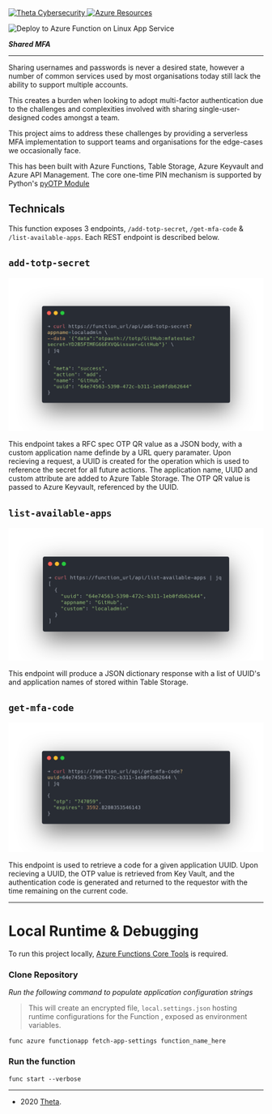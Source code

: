 <a href="https://www.theta.co.nz/solutions/cyber-security/">
<img src="https://avatars0.githubusercontent.com/u/2897191?s=70&v=4" 
title="Theta Cybersecurity" alt="Theta Cybersecurity">
</a>

<a href="https://portal.azure.com/#@theta.co.nz/resource/subscriptions/71a36b81-a0c9-4bcc-b60d-68272c887d4f/resourceGroups/rg-prod-ae-sharedmfa/overview">
<img src="https://avatars2.githubusercontent.com/u/6844498?s=70&v=4" 
title="Azure Resources" alt="Azure Resources">
</a>

![Deploy to Azure Function on Linux App Service](https://github.com/thetanz/sharedmfa/workflows/Deploy%20to%20Azure%20Function%20on%20Linux%20App%20Service/badge.svg)

<!-- Shared MFA -->
<!-- josh.highet@theta.co.nz -->
<!-- test/development -->

***Shared MFA***

---

Sharing usernames and passwords is never a desired state, however a number of common services used by most organisations today still lack the ability to support multiple accounts.

This creates a burden when looking to adopt multi-factor authentication due to the challenges and complexities involved with sharing single-user-designed codes amongst a team.

This project aims to address these challenges by providing a serverless MFA implementation to support teams and organisations for the edge-cases we occasionally face. 

This has been built with Azure Functions, Table Storage, Azure Keyvault and Azure API Management. The core one-time PIN mechanism is supported by Python's [pyOTP Module](https://pyotp.readthedocs.io/en/latest/#)

## Technicals

This function exposes 3 endpoints, `/add-totp-secret`, `/get-mfa-code` & `/list-available-apps`. Each REST endpoint is described below.

## `add-totp-secret`

![alt text](assets/add-totp-secret.png)

This endpoint takes a RFC spec OTP QR value as a JSON body, with a custom application name definde by a URL query paramater. Upon recieving a request, a UUID is created for the operation which is used to reference the secret for all future actions. The application name, UUID and custom attribute are added to Azure Table Storage. The OTP QR value is passed to Azure Keyvault, referenced by the UUID.

## `list-available-apps`

![alt text](assets/list-available-apps.png)

This endpoint will produce a JSON dictionary response with a list of UUID's and application names of stored within Table Storage.

## `get-mfa-code`

![alt text](assets/get-mfa-code.png)

This endpoint is used to retrieve a code for a given application UUID. Upon recieving a UUID, the OTP value is retrieved from Key Vault, and the authentication code is generated and returned to the requestor with the time remaining on the current code.

---

# Local Runtime & Debugging

To run this project locally, [Azure Functions Core Tools](https://docs.microsoft.com/en-us/azure/azure-functions/functions-run-local?tabs=macos%2Ccsharp%2Cbash#install-the-azure-functions-core-tools) is required.

### Clone Repository

*Run the following command to populate application configuration strings*

> This will create an encrypted file, `local.settings.json` hosting runtime configurations for the Function , exposed as environment variables.

    func azure functionapp fetch-app-settings function_name_here

### Run the function

    func start --verbose

---
- 2020 <a href="https://www.theta.co.nz/cyber" target="_blank">Theta</a>.
